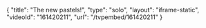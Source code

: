 {
    "title": "The new pastels!",
    "type": "solo",
    "layout": "iframe-static",
    "videoId": "161420211",
    "url": "\/tvpembed\/161420211"
}
